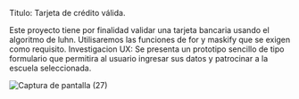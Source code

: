 Titulo: Tarjeta de crédito válida.

Este proyecto tiene por finalidad validar una tarjeta bancaria usando el algoritmo de luhn. Utilisaremos las funciones de for y maskify que se exigen como requisito.
Investigacion UX: Se presenta un prototipo sencillo de tipo formulario que permitira al usuario ingresar sus datos  y patrocinar a la escuela seleccionada. 

![Captura de pantalla (27)](https://user-images.githubusercontent.com/95245472/149936082-92ae1f35-8de1-406b-bd0a-0d5ddc5ae37c.png)



